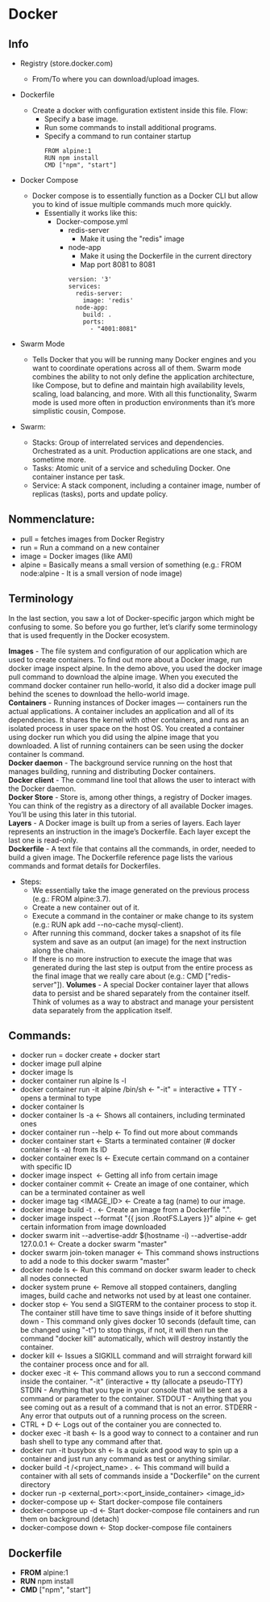 # Docker



## Info
* Registry (store.docker.com)
   * From/To where you can download/upload images.

* Dockerfile
   * Create a docker with configuration extistent inside this file. Flow:
     * Specify a base image.
     * Run some commands to install additional programs.
      * Specify a command to run container startup
        ```
        FROM alpine:1
        RUN npm install
        CMD ["npm", "start"]
        ```
        
* Docker Compose
    * Docker compose is to essentially function as a Docker CLI but allow you to kind of issue multiple commands much more quickly.
      * Essentially it works like this:
        * Docker-compose.yml
          * redis-server
            * Make it using the "redis" image
          * node-app
            * Make it using the Dockerfile in the current directory
            * Map port 8081 to 8081
            ```
            version: '3'
            services:
              redis-server:
                image: 'redis'
              node-app:
                build: .
                ports:
                  - "4001:8081"
            ```

* Swarm Mode
   * Tells Docker that you will be running many Docker engines and you want to coordinate operations across all of them. Swarm mode combines the ability to not only define the application architecture, like Compose, but to define and maintain high availability levels, scaling, load balancing, and more. With all this functionality, Swarm mode is used more often in production environments than it’s more simplistic cousin, Compose.
* Swarm:
    * Stacks: Group of interrelated services and dependencies. Orchestrated as a unit. Production applications are one stack, and sometime more.            
    * Tasks: Atomic unit of a service and scheduling Docker. One container instance per task.            
    * Service: A stack component, including a container image, number of replicas (tasks), ports and update policy.          



## Nommenclature:
* pull = fetches images from Docker Registry
* run = Run a command on a new container
* image = Docker images (like AMI)
* alpine = Basically means a small version of something (e.g.: FROM node:alpine - It is a small version of node image)


## Terminology
In the last section, you saw a lot of Docker-specific jargon which might be confusing to some. So before you go further, let’s clarify some terminology that is used frequently in the Docker ecosystem.

**Images** - The file system and configuration of our application which are used to create containers. To find out more about a Docker image, run docker image inspect alpine. In the demo above, you used the docker image pull command to download the alpine image. When you executed the command docker container run hello-world, it also did a docker image pull behind the scenes to download the hello-world image.                                     
**Containers** - Running instances of Docker images — containers run the actual applications. A container includes an application and all of its dependencies. It shares the kernel with other containers, and runs as an isolated process in user space on the host OS. You created a container using docker run which you did using the alpine image that you downloaded. A list of running containers can be seen using the docker container ls command.                        
**Docker daemon** - The background service running on the host that manages building, running and distributing Docker containers.         
**Docker client** - The command line tool that allows the user to interact with the Docker daemon.               
**Docker Store** - Store is, among other things, a registry of Docker images. You can think of the registry as a directory of all available Docker images. You’ll be using this later in this tutorial.          
**Layers** - A Docker image is built up from a series of layers. Each layer represents an instruction in the image’s Dockerfile. Each layer except the last one is read-only.               
**Dockerfile** - A text file that contains all the commands, in order, needed to build a given image. The Dockerfile reference page lists the various commands and format details for Dockerfiles.
  * Steps:
    * We essentially take the image generated on the previous process (e.g.: FROM alpine:3.7).
    * Create a new container out of it.
    * Execute a command in the container or make change to its system (e.g.: RUN apk add --no-cache mysql-client).
    * After running this command, docker takes a snapshot of its file system and save as an output (an image) for the next instruction along the chain.
    * If there is no more instruction to execute the image that was generated during the last step is output from the entire process as the final image that we really care about (e.g.: CMD ["redis-server"]).
**Volumes** - A special Docker container layer that allows data to persist and be shared separately from the container itself. Think of volumes as a way to abstract and manage your persistent data separately from the application itself.




## Commands:

* docker run = docker create + docker start
* docker image pull alpine   
* docker image ls      
* docker container run alpine ls -l 
* docker container run -it alpine /bin/sh              <- "-it" = interactive + TTY - opens a terminal to type          
* docker container ls          
* docker container ls -a                               <- Shows all containers, including terminated ones          
* docker container run --help                          <- To find out more about commands           
* docker container start <container ID> <NAME>         <- Starts a terminated container (# docker container ls -a) from its ID           
* docker container exec <container ID> ls              <- Execute certain command on a container with specific ID       
* docker image inspect <IMAGE NAME>                    <- Getting all info from certain image          
* docker container commit <container ID>               <- Create an image of one container, which can be a terminated container as well   
* docker image tag <IMAGE_ID> <NAME>                   <- Create a tag (name) to our image.         
* docker image build -t <TAG> .                        <- Create an image from a Dockerfile ".".       
* docker image inspect --format "{{ json .RootFS.Layers }}" alpine        <- get certain information from image downloaded         
* docker swarm init --advertise-addr $(hostname -i) --advertise-addr 127.0.0.1             <- Create a docker swarm "master"      
* docker swarm join-token manager                      <- This command shows instructions to add a node to this docker swarm "master"     
* docker node ls                                       <- Run this command on docker swarm leader to check all nodes connected     
* docker system prune                                  <- Remove all stopped containers, dangling images, build cache and networks not used by at least one container.
* docker stop                                          <- You send a SIGTERM to the container process to stop it. The container still have time to save things inside of it before shutting down - This command only gives docker 10 seconds (default time, can be changed using "-t") to stop things, if not, it will then run the command "docker kill" automatically, which will destroy instantly the container.
* docker kill                                          <- Issues a SIGKILL command and will strraight forward kill the container process once and for all.
* docker exec -it <container ID> <command>             <- This command allows you to run a seccond command inside the container. "-it" (interactive + tty (allocate a pseudo-TTY)
      STDIN - Anything that you type in your console that will be sent as a command or parameter to the container.
      STDOUT - Anything that you see coming out as a result of a command that is not an error.
      STDERR - Any error that outputs out of a running process on the screen.
* CTRL + D                                             <- Logs out of the container you are connected to.
* docker exec -it <container ID> bash                  <- Is a good way to connect to a container and run bash shell to type any command after that.
* docker run -it busybox sh                            <- Is a quick and good way to spin up a container and just run any command as test or anything similar.
* docker build -t <dockerID>/<project_name> .                                       <- This command will build a container with all sets of commands inside a "Dockerfile" on the current directory
* docker run -p <external_port>:<port_inside_container> <image_id>
* docker-compose up                                 <- Start docker-compose file containers
* docker-compose up -d                              <- Start docker-compose file containers and run them on background (detach)
* docker-compose down                               <- Stop docker-compose file containers

                                                                                



## Dockerfile
* **FROM** alpine:1
* **RUN** npm install
* **CMD** ["npm", "start"]
